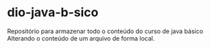 # dio-java-b-sico
Repositório para armazenar todo o conteúdo do curso de java básico
Alterando o conteúdo de um arquivo de forma local.